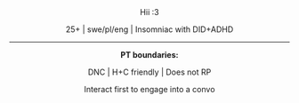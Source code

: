<div align="center">
    Hii :3
<p>25+ | swe/pl/eng | Insomniac with DID+ADHD

 <hr><b>PT boundaries:</b>
  <p>DNC | H+C friendly | Does not RP
  <p>Interact first to engage into a convo
</div>
